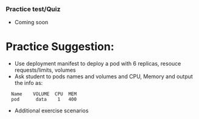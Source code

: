 ### Practice test/Quiz
- Coming soon
# Practice Suggestion:
  - Use deployment manifest to deploy a pod with 6 replicas, resouce requests/limits, volumes
  - Ask student to pods names and volumes and CPU, Memory and output the info as:

 ``` 
   Name    VOLUME  CPU  MEM
   pod      data    1   400

 ```

- Additional exercise scenarios

